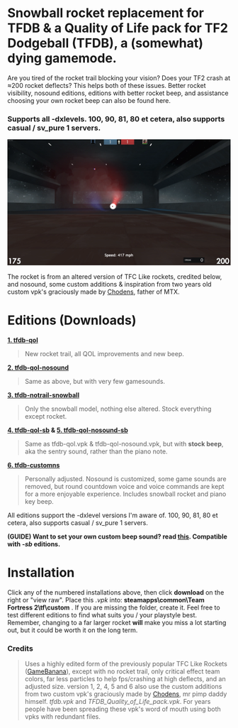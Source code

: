 # **Snowball rocket replacement for TFDB & a Quality of Life pack for TF2 Dodgeball (TFDB), a (somewhat) dying gamemode.**
Are you tired of the rocket trail blocking your vision? Does your TF2 crash at ≈200 rocket deflects? This helps both of these issues. Better rocket visibility, nosound editions, editions with better rocket beep, and assistance choosing your own rocket beep can also be found here.
### Supports all -dxlevels. 100, 90, 81, 80 et cetera, also supports casual / sv_pure 1 servers.
![example](https://raw.githubusercontent.com/flawfree/tfdbqol/main/db.PNG)

The rocket is from an altered version of TFC Like rockets, credited below, and nosound, some custom additions & inspiration from two years old custom vpk's graciously made by [Chodens](https://steamcommunity.com/id/chodens), father of MTX.

# Editions (Downloads)
**[1. tfdb-qol](tfdb-qol.vpk)**
>New rocket trail, all QOL improvements and new beep.

**[2. tfdb-qol-nosound](tfdb-qol-nosound.vpk)**
>Same as above, but with very few gamesounds.

**[3. tfdb-notrail-snowball](tfdb-notrail-snowball.vpk)**
>Only the snowball model, nothing else altered. Stock everything except rocket.

**[4. tfdb-qol-sb](tfdb-qol-sb.vpk) & [5. tfdb-qol-nosound-sb](tfdb-qol-nosound-sb.vpk)**
>Same as tfdb-qol.vpk & tfdb-qol-nosound.vpk, but with **stock beep**, aka the sentry sound, rather than the piano note.

**[6. tfdb-customns](tfdb-customns.vpk)**
>Personally adjusted. Nosound is customized, some game sounds are removed, but round countdown voice and voice commands are kept for a more enjoyable experience. Includes snowball rocket and piano key beep.

All editions support the -dxlevel versions I'm aware of. 100, 90, 81, 80 et cetera, also supports casual / sv_pure 1 servers.

**(GUIDE) Want to set your own custom beep sound? read **[this](custombeep.md)**. Compatible with *-sb* editions.**

# **Installation**
Click any of the numbered installations above, then click **download** on the right or "view raw". Place this *.vpk* into: **steamapps\common\Team Fortress 2\tf\custom** . If you are missing the folder, create it. Feel free to test different editions to find what suits you / your playstyle best. Remember, changing to a far larger rocket **will** make you miss a lot starting out, but it could be worth it on the long term. 

### **Credits**
>Uses a highly edited form of the previously popular TFC Like Rockets ([GameBanana](https://gamebanana.com/mods/12405)), except with no rocket trail, only critical effect team colors, far less particles to help fps/crashing at high deflects, and an adjusted size. version 1, 2, 4, 5 and 6 also use the custom additions from two custom vpk's graciously made by [Chodens](https://steamcommunity.com/id/chodens), mr pimp daddy himself. *tfdb.vpk* and *TFDB_Quality_of_Life_pack.vpk*. For years people have been spreading these vpk's word of mouth using both vpks with redundant files.
